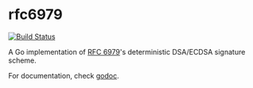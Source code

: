 rfc6979
=======

[![Build Status](https://travis-ci.org/TrueCloudLab/rfc6979.png?branch=master)](https://travis-ci.org/TrueCloudLab/rfc6979)

A Go implementation of [RFC 6979](https://tools.ietf.org/html/rfc6979)'s
deterministic DSA/ECDSA signature scheme.

For documentation, check [godoc](http://godoc.org/github.com/TrueCloudLab/rfc6979).
